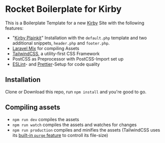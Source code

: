 # Rocket Boilerplate for Kirby
This is a Boilerplate Template for a new [Kirby](https://getkirby.com/) Site with the following features:
- "[Kirby Plainkit](https://github.com/getkirby/plainkit)" Installation with the `default.php` template and two additional snippets, `header.php` and `footer.php`.
- [Laravel Mix](https://laravel-mix.com/) for compiling Assets
- [TailwindCSS](https://tailwindcss.com/), a utility-first CSS Framework
- PostCSS as Preprocessor with PostCSS-Import set up
- [ESLint](https://eslint.org/)- and [Prettier](https://prettier.io/)-Setup for code quality

## Installation
Clone or Download this repo, run `npm install` and you're good to go.

## Compiling assets
- `npm run dev` compiles the assets
- `npm run watch` compiles the assets and watches for changes
- `npm run production` compiles and minifies the assets (TailwindCSS uses its [built-in `purge` feature](https://tailwindcss.com/docs/controlling-file-size) to controll its file-size)